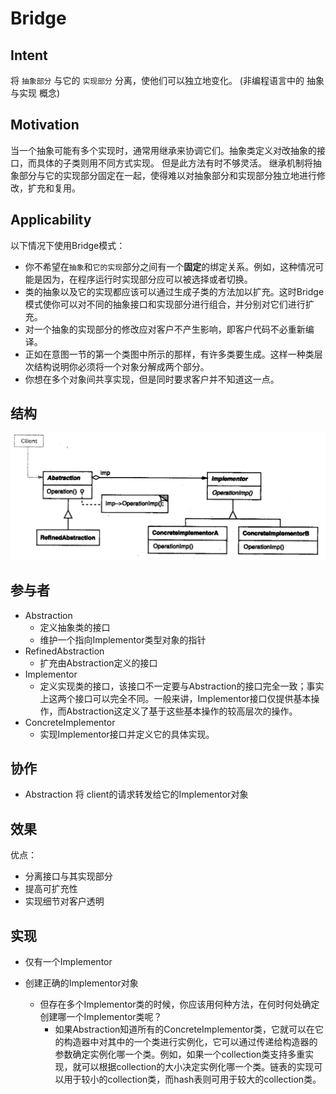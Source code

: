 # Bridge

## Intent

将 `抽象部分` 与它的 `实现部分` 分离，使他们可以独立地变化。
(非编程语言中的 抽象与实现 概念)

## Motivation

当一个抽象可能有多个实现时，通常用继承来协调它们。抽象类定义对改抽象的接口，而具体的子类则用不同方式实现。
但是此方法有时不够灵活。
继承机制将抽象部分与它的实现部分固定在一起，使得难以对抽象部分和实现部分独立地进行修改，扩充和复用。

## Applicability
以下情况下使用Bridge模式：
- 你不希望在`抽象`和`它的实现`部分之间有一个**固定**的绑定关系。例如，这种情况可能是因为，在程序运行时实现部分应可以被选择或者切换。
- 类的抽象以及它的实现都应该可以通过生成子类的方法加以扩充。这时Bridge模式使你可以对不同的抽象接口和实现部分进行组合，并分别对它们进行扩充。
- 对一个抽象的实现部分的修改应对客户不产生影响，即客户代码不必重新编译。
- 正如在意图一节的第一个类图中所示的那样，有许多类要生成。这样一种类层次结构说明你必须将一个对象分解成两个部分。
- 你想在多个对象间共享实现，但是同时要求客户并不知道这一点。

## 结构

![Shape and Color](../../../../../../../resources/designPatterns/bridge/bridge-structure-gof.png)


## 参与者

* Abstraction
  * 定义抽象类的接口
  * 维护一个指向Implementor类型对象的指针
* RefinedAbstraction
  * 扩充由Abstraction定义的接口
* Implementor
  * 定义实现类的接口，该接口不一定要与Abstraction的接口完全一致；事实上这两个接口可以完全不同。一般来讲，Implementor接口仅提供基本操作，而Abstraction这定义了基于这些基本操作的较高层次的操作。
* ConcreteImplementor
  * 实现Implementor接口并定义它的具体实现。


## 协作
* Abstraction 将 client的请求转发给它的Implementor对象

## 效果
优点：
* 分离接口与其实现部分
* 提高可扩充性
* 实现细节对客户透明


## 实现
* 仅有一个Implementor


* 创建正确的Implementor对象
  * 但存在多个Implementor类的时候，你应该用何种方法，在何时何处确定创建哪一个Implementor类呢？
    * 如果Abstraction知道所有的ConcreteImplementor类，它就可以在它的构造器中对其中的一个类进行实例化，它可以通过传递给构造器的参数确定实例化哪一个类。例如，如果一个collection类支持多重实现，就可以根据collection的大小决定实例化哪一个类。链表的实现可以用于较小的collection类，而hash表则可用于较大的collection类。